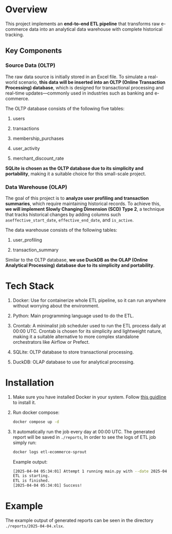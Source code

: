 # Overview
This project implements an **end-to-end ETL pipeline** that transforms raw e-commerce data into an analytical data warehouse with complete historical tracking.

## Key Components
### Source Data (OLTP)
The raw data source is initially stored in an Excel file. To simulate a real-world scenario, **this data will be inserted into an OLTP (Online Transaction Processing) database**, which is designed for transactional processing and real-time updates—commonly used in industries such as banking and e-commerce.

The OLTP database consists of the following five tables:

1. users

2. transactions

3. membership_purchases

4. user_activity

5. merchant_discount_rate

**SQLite is chosen as the OLTP database due to its simplicity and portability**, making it a suitable choice for this small-scale project.

### Data Warehouse (OLAP)
The goal of this project is to **analyze user profiling and transaction summaries**, which require maintaining historical records. To achieve this, **we will implement Slowly Changing Dimension (SCD) Type 2**, a technique that tracks historical changes by adding columns such `aseffective_start_date`, `effective_end_date`, and `is_active`.

The data warehouse consists of the following tables:

1. user_profiling

2. transaction_summary

Similar to the OLTP database, **we use DuckDB as the OLAP (Online Analytical Processing) database due to its simplicity and portability**.

# Tech Stack
1. Docker: Use for containerize whole ETL pipeline, so it can run anywhere without worrying about the environment.

2. Python: Main programming language used to do the ETL.

3. Crontab: A minimalist job scheduler used to run the ETL process daily at 00:00 UTC. Crontab is chosen for its simplicity and lightweight nature, making it a suitable alternative to more complex standalone orchestrators like Airflow or Prefect.

4. SQLite: OLTP database to store transactional processing.

5. DuckDB: OLAP database to use for analytical processing.

# Installation
1. Make sure you have installed Docker in your system. Follow [this guidline](https://docs.docker.com/engine/install/) to install it.

2. Run docker compose:
    ```bash
    docker compose up -d
    ```

3. It automatically run the job every day at 00:00 UTC. The generated report will be saved in `./reports`, In order to see the logs of ETL job simply run:
    ```bash
    docker logs etl-ecommerce-sprout
    ```
    Example output:
    ```bash
    [2025-04-04 05:34:01] Attempt 1 running main.py with --date 2025-04-04
    ETL is starting.
    ETL is finished.
    [2025-04-04 05:34:01] Success!
    ```

# Example
The example output of generated reports can be seen in the directory `./reports/2025-04-04.xlsx`.